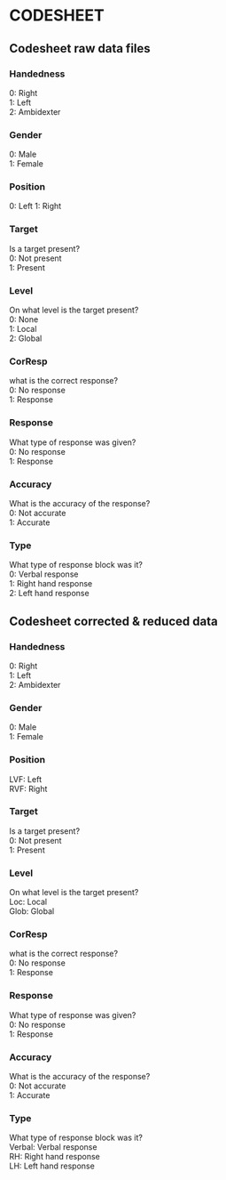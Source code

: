 # CODESHEET
## Codesheet raw data files
### Handedness
0: Right  
1: Left  
2: Ambidexter  

### Gender
0: Male  
1: Female  


### Position
0: Left
1: Right

### Target
Is a target present?  
0: Not present  
1: Present  

### Level
On what level is the target present?  
0: None  
1: Local  
2: Global  

### CorResp
what is the correct response?  
0: No response  
1: Response  

### Response
What type of response was given?  
0: No response  
1: Response  

### Accuracy
What is the accuracy of the response?  
0: Not accurate  
1: Accurate  

### Type
What type of response block was it?  
0: Verbal response  
1: Right hand response  
2: Left hand response  

## Codesheet corrected & reduced data
### Handedness
0: Right  
1: Left  
2: Ambidexter  

### Gender
0: Male  
1: Female  


### Position
LVF: Left  
RVF: Right  

### Target
Is a target present?  
0: Not present  
1: Present  

### Level
On what level is the target present?    
Loc: Local  
Glob: Global  

### CorResp
what is the correct response?  
0: No response  
1: Response  

### Response
What type of response was given?  
0: No response  
1: Response  

### Accuracy
What is the accuracy of the response?  
0: Not accurate  
1: Accurate  

### Type
What type of response block was it?  
Verbal: Verbal response  
RH: Right hand response  
LH: Left hand response  

